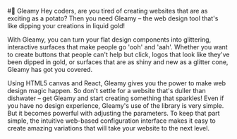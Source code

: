 #🪩 Gleamy
Hey coders, are you tired of creating websites that are as exciting as a potato? Then you need Gleamy – the web design tool that's like dipping your creations in liquid gold!

With Gleamy, you can turn your flat design components into glittering, interactive surfaces that make people go 'ooh' and 'aah'. Whether you want to create buttons that people can't help but click, logos that look like they've been dipped in gold, or surfaces that are as shiny and new as a glitter cone, Gleamy has got you covered.

Using HTML5 canvas and React, Gleamy gives you the power to make web design magic happen. So don't settle for a website that's duller than dishwater – get Gleamy and start creating something that sparkles! Even if you have no design experience, Gleamy's use of the library is very simple. But it becomes powerful with adjusting the parameters. To keep that part simple, the intuitive web-based configuration interface makes it easy to create amazing variations that will take your website to the next level.
